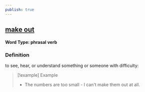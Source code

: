 ```yaml
---
publish: true
---
```

## [make out](https://dictionary.cambridge.org/dictionary/english/make-out)

#### Word Type: phrasal verb
### Definition
to see, hear, or understand something or someone with difficulty:

>[!example] Example
> - The numbers are too small - I can't make them out at all.
